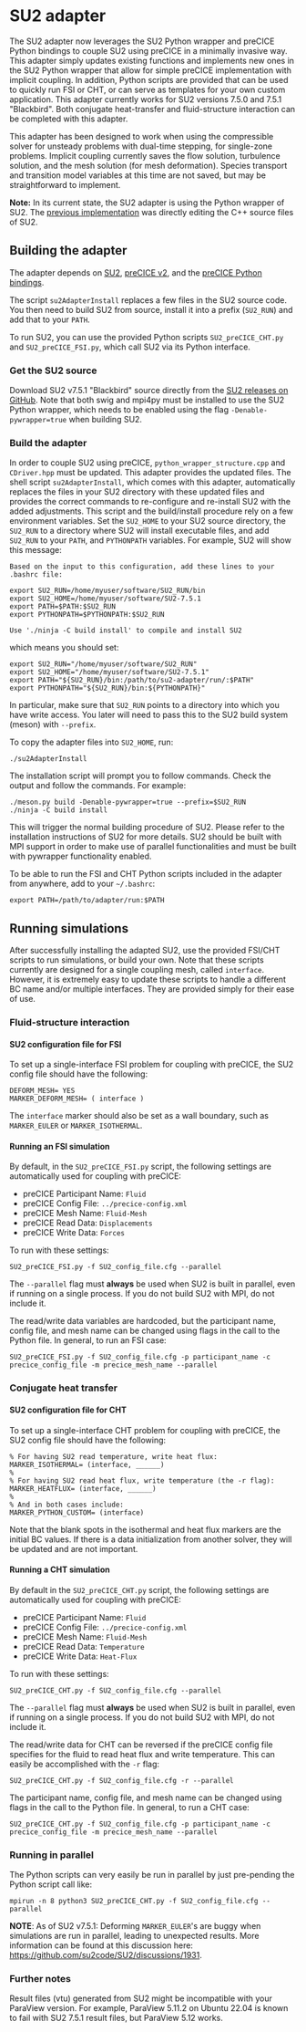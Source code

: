 # SU2 adapter

The SU2 adapter now leverages the SU2 Python wrapper and preCICE Python bindings to couple SU2 using preCICE in a minimally invasive way. This adapter simply updates existing functions and implements new ones in the SU2 Python wrapper that allow for simple preCICE implementation with implicit coupling. In addition, Python scripts are provided that can be used to quickly run FSI or CHT, or can serve as templates for your own custom application. This adapter currently works for SU2 versions 7.5.0 and 7.5.1 "Blackbird". Both conjugate heat-transfer and fluid-structure interaction can be completed with this adapter.

This adapter has been designed to work when using the compressible solver for unsteady problems with dual-time stepping, for single-zone problems. Implicit coupling currently saves the flow solution, turbulence solution, and the mesh solution (for mesh deformation). Species transport and transition model variables at this time are not saved, but may be straightforward to implement.

**Note:** In its current state, the SU2 adapter is using the Python wrapper of SU2. The [previous implementation](https://github.com/precice/su2-adapter/tree/ab843878c1d43302a4f0c66e25dcb364b7787478) was directly editing the C++ source files of SU2.

<!-- tocstop -->
## Building the adapter

The adapter depends on [SU2](https://su2code.github.io/), [preCICE v2](https://precice.org/installation-overview.html), and the [preCICE Python bindings](https://precice.org/installation-bindings-python.html).

The script `su2AdapterInstall` replaces a few files in the SU2 source code. You then need to build SU2 from source, install it into a prefix (`SU2_RUN`) and add that to your `PATH`.

To run SU2, you can use the provided Python scripts `SU2_preCICE_CHT.py` and `SU2_preCICE_FSI.py`, which call SU2 via its Python interface.

### Get the SU2 source

Download SU2 v7.5.1 "Blackbird" source directly from the [SU2 releases on GitHub](https://github.com/su2code/SU2/releases/tag/v7.5.1). Note that both swig and mpi4py must be installed to use the SU2 Python wrapper, which needs to be enabled using the flag `-Denable-pywrapper=true` when building SU2.

### Build the adapter

In order to couple SU2 using preCICE, `python_wrapper_structure.cpp` and `CDriver.hpp` must be updated. This adapter provides the updated files. The shell script `su2AdapterInstall`, which comes with this adapter, automatically replaces the files in your SU2 directory with these updated files and provides the correct commands to re-configure and re-install SU2 with the added adjustments. This script and the build/install procedure rely on a few environment variables. Set the `SU2_HOME` to your SU2 source directory, the `SU2_RUN` to a directory where SU2 will install executable files, and add `SU2_RUN` to your `PATH`, and `PYTHONPATH` variables. For example, SU2 will show this message:

```text
Based on the input to this configuration, add these lines to your .bashrc file:

export SU2_RUN=/home/myuser/software/SU2_RUN/bin
export SU2_HOME=/home/myuser/software/SU2-7.5.1
export PATH=$PATH:$SU2_RUN
export PYTHONPATH=$PYTHONPATH:$SU2_RUN

Use './ninja -C build install' to compile and install SU2
```

which means you should set:

```shell
export SU2_RUN="/home/myuser/software/SU2_RUN"
export SU2_HOME="/home/myuser/software/SU2-7.5.1"
export PATH="${SU2_RUN}/bin:/path/to/su2-adapter/run/:$PATH"
export PYTHONPATH="${SU2_RUN}/bin:${PYTHONPATH}"
```

In particular, make sure that `SU2_RUN` points to a directory into which you have write access. You later will need to pass this to the SU2 build system (meson) with `--prefix`.

To copy the adapter files into `SU2_HOME`, run:

```shell
./su2AdapterInstall
```

The installation script will prompt you to follow commands. Check the output and follow the commands. For example:

```shell
./meson.py build -Denable-pywrapper=true --prefix=$SU2_RUN
./ninja -C build install
```

This will trigger the normal building procedure of SU2. Please refer to the installation instructions of SU2 for more details. SU2 should be built with MPI support in order to make use of parallel functionalities and must be built with pywrapper functionality enabled.

To be able to run the FSI and CHT Python scripts included in the adapter from anywhere, add to your `~/.bashrc`:

```shell
export PATH=/path/to/adapter/run:$PATH
```

## Running simulations

After successfully installing the adapted SU2, use the provided FSI/CHT scripts to run simulations, or build your own. Note that these scripts currently are designed for a single coupling mesh, called `interface`. However, it is extremely easy to update these scripts to handle a different BC name and/or multiple interfaces. They are provided simply for their ease of use.

### Fluid-structure interaction

#### SU2 configuration file for FSI

To set up a single-interface FSI problem for coupling with preCICE, the SU2 config file should have the following:

```text
DEFORM_MESH= YES
MARKER_DEFORM_MESH= ( interface )
```

The `interface` marker should also be set as a wall boundary, such as `MARKER_EULER` or `MARKER_ISOTHERMAL`.

#### Running an FSI simulation

By default, in the `SU2_preCICE_FSI.py` script, the following settings are automatically used for coupling with preCICE:

- preCICE Participant Name: `Fluid`
- preCICE Config File: `../precice-config.xml`
- preCICE Mesh Name: `Fluid-Mesh`
- preCICE Read Data: `Displacements`
- preCICE Write Data: `Forces`

To run with these settings:

```shell
SU2_preCICE_FSI.py -f SU2_config_file.cfg --parallel
```

The `--parallel` flag must **always** be used when SU2 is built in parallel, even if running on a single process. If you do not build SU2 with MPI, do not include it.

The read/write data variables are hardcoded, but the participant name, config file, and mesh name can be changed using flags in the call to the Python file. In general, to run an FSI case:

```shell
SU2_preCICE_FSI.py -f SU2_config_file.cfg -p participant_name -c precice_config_file -m precice_mesh_name --parallel
```

### Conjugate heat transfer

#### SU2 configuration file for CHT

To set up a single-interface CHT problem for coupling with preCICE, the SU2 config file should have the following:

```text
% For having SU2 read temperature, write heat flux:
MARKER_ISOTHERMAL= (interface, ______)
%
% For having SU2 read heat flux, write temperature (the -r flag):
MARKER_HEATFLUX= (interface, ______)
%
% And in both cases include:
MARKER_PYTHON_CUSTOM= (interface)
```

Note that the blank spots in the isothermal and heat flux markers are the initial BC values. If there is a data initialization from another solver, they will be updated and are not important.

#### Running a CHT simulation

By default in the `SU2_preCICE_CHT.py` script, the following settings are automatically used for coupling with preCICE:

- preCICE Participant Name: `Fluid`
- preCICE Config File: `../precice-config.xml`
- preCICE Mesh Name: `Fluid-Mesh`
- preCICE Read Data: `Temperature`
- preCICE Write Data: `Heat-Flux`

To run with these settings:

```shell
SU2_preCICE_CHT.py -f SU2_config_file.cfg --parallel
```

The `--parallel` flag must **always** be used when SU2 is built in parallel, even if running on a single process. If you do not build SU2 with MPI, do not include it.

The read/write data for CHT can be reversed if the preCICE config file specifies for the fluid to read heat flux and write temperature. This can easily be accomplished with the `-r` flag:

```shell
SU2_preCICE_CHT.py -f SU2_config_file.cfg -r --parallel
```

The participant name, config file, and mesh name can be changed using flags in the call to the Python file. In general, to run a CHT case:

```shell
SU2_preCICE_CHT.py -f SU2_config_file.cfg -p participant_name -c precice_config_file -m precice_mesh_name --parallel
```

### Running in parallel

The Python scripts can very easily be run in parallel by just pre-pending the Python script call like:

```shell
mpirun -n 8 python3 SU2_preCICE_CHT.py -f SU2_config_file.cfg --parallel
```

**NOTE**: As of SU2 v7.5.1: Deforming `MARKER_EULER`'s are buggy when simulations are run in parallel, leading to unexpected results. More information can be found at this discussion here: https://github.com/su2code/SU2/discussions/1931.

### Further notes

Result files (vtu) generated from SU2 might be incompatible with your ParaView version. For example, ParaView 5.11.2 on Ubuntu 22.04 is known to fail with SU2 7.5.1 result files, but ParaView 5.12 works.
